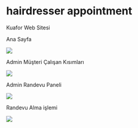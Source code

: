 # hairdresser appointment
Kuafor Web Sitesi

Ana Sayfa

<a href="https://hizliresim.com/W7ENPN"><img src="https://i.hizliresim.com/W7ENPN.png"></a>

Admin Müşteri Çalışan Kısımları

<a href="https://hizliresim.com/2J5D62"><img src="https://i.hizliresim.com/2J5D62.png"></a>

Admin Randevu Paneli

<a href="https://hizliresim.com/az0VNg"><img src="https://i.hizliresim.com/az0VNg.png"></a>

Randevu Alma işlemi

<a href="https://hizliresim.com/kOJqpy"><img src="https://i.hizliresim.com/kOJqpy.png"></a>
